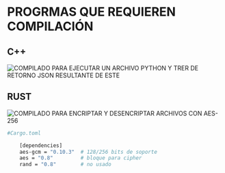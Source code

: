 # PROGRMAS QUE REQUIEREN COMPILACIÓN

## C++

![COMPILADO PARA EJECUTAR UN ARCHIVO PYTHON Y TRER DE RETORNO JSON RESULTANTE DE ESTE](ejecucuinrercoleccioncpptopython/)

## RUST

![COMPILADO PARA ENCRIPTAR Y DESENCRIPTAR ARCHIVOS CON AES-256](encriptadorarchivosenrust\encriptador)

```bash
#Cargo.toml

    [dependencies]
    aes-gcm = "0.10.3"  # 128/256 bits de soporte
    aes = "0.8"         # bloque para cipher
    rand = "0.8"        # no usado
```


